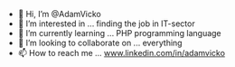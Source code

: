 - 👋 Hi, I’m @AdamVicko
- 👀 I’m interested in ... finding the job in IT-sector
- 🌱 I’m currently learning ... PHP programming language
- 💞️ I’m looking to collaborate on ... everything
- 📫 How to reach me ... www.linkedin.com/in/adamvicko

<!---
AdamVicko/AdamVicko is a ✨ special ✨ repository because its `README.md` (this file) appears on your GitHub profile.
You can click the Preview link to take a look at your changes.
--->
